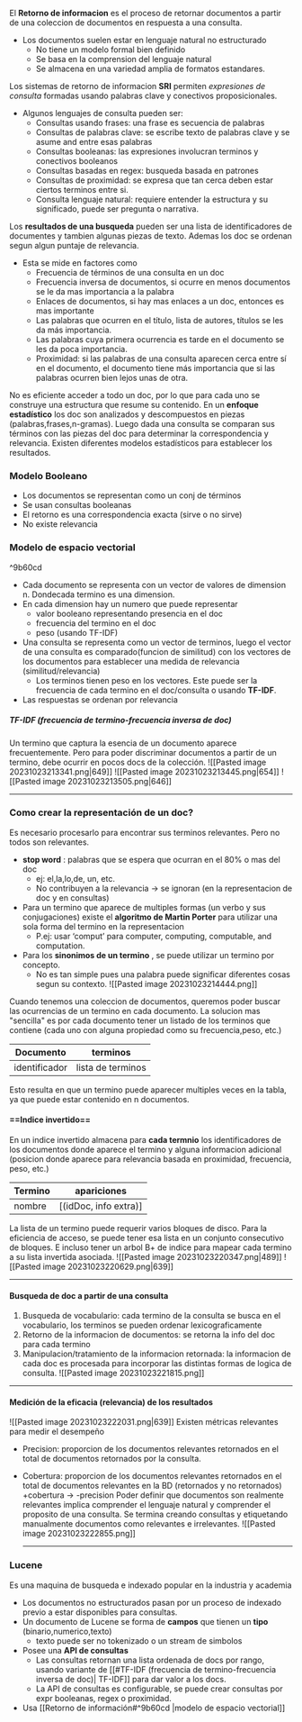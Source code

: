 El **Retorno de informacion** es el proceso de retornar documentos a partir de una coleccion de documentos en respuesta a una consulta. 
- Los documentos suelen estar en lenguaje natural no estructurado 
	- No tiene un modelo formal bien definido
	- Se basa en la comprension del lenguaje natural
	- Se almacena en una variedad amplia de formatos estandares.

Los sistemas de retorno de informacion **SRI** permiten *expresiones de consulta* formadas usando palabras clave y conectivos proposicionales.
* Algunos lenguajes de consulta pueden ser:
	* Consultas usando frases: una frase es secuencia de palabras
	* Consultas de palabras clave: se escribe texto de palabras clave y se asume and entre esas palabras
	* Consultas booleanas: las expresiones involucran terminos y conectivos booleanos
	* Consultas basadas en regex: busqueda basada en patrones
	* Consultas de proximidad: se expresa que tan cerca deben estar ciertos terminos entre si. 
	* Consulta lenguaje natural: requiere entender la estructura y su significado, puede ser pregunta o narrativa.

Los **resultados de una busqueda** pueden ser una lista de identificadores de documentes y tambien algunas piezas de texto. Ademas los doc se ordenan segun algun puntaje de relevancia. 
- Esta se mide en factores como
	- Frecuencia de términos de una consulta en un doc
	- Frecuencia inversa de documentos, si ocurre en menos documentos se le da mas importancia a la palabra
	- Enlaces de documentos, si hay mas enlaces a un doc, entonces es mas importante
	- Las palabras que ocurren en el título, lista de autores, títulos se les da más importancia.
	- Las palabras cuya primera ocurrencia es tarde en el documento se les da poca importancia.
	- Proximidad: si las palabras de una consulta aparecen cerca entre sí en el documento, el documento tiene más importancia que si las palabras ocurren bien lejos unas de otra.

No es eficiente acceder a todo un doc, por lo que para cada uno se construye una estructura que resume su contenido. En un **enfoque estadístico** los doc son analizados y descompuestos en piezas (palabras,frases,n-gramas). Luego dada una consulta se comparan sus términos con las piezas del doc para determinar la correspondencia y relevancia. Existen diferentes modelos estadísticos para establecer los resultados.





### Modelo Booleano
- Los documentos se representan como un conj de términos
- Se usan consultas booleanas
- El retorno es una correspondencia exacta (sirve o no sirve)
- No existe relevancia

### Modelo de espacio vectorial

^9b60cd

- Cada documento se representa con un vector de valores de dimension n. Dondecada termino es una dimension. 
- En cada dimension hay un numero que puede representar 
	- valor booleano representando presencia en el doc
	- frecuencia del termino en el doc
	- peso (usando TF-IDF)
- Una consulta se representa como un vector de terminos, luego el vector de una consulta es comparado(funcion de similitud) con los vectores de los documentos para establecer una medida de relevancia (similitud/relevancia)
	- Los terminos tienen peso en los vectores. Este puede ser la frecuencia de cada termino en el doc/consulta o usando **TF-IDF**.
- Las respuestas se ordenan por relevancia

##### TF-IDF (frecuencia de termino-frecuencia inversa de doc)
Un termino que captura la esencia de un documento aparece frecuentemente. Pero para poder discriminar documentos a partir de un termino, debe ocurrir en pocos docs de la colección. 
![[Pasted image 20231023213341.png|649]]
![[Pasted image 20231023213445.png|654]]
![[Pasted image 20231023213505.png|646]]


___


### Como crear la representación de un doc?
Es necesario procesarlo para encontrar sus terminos relevantes. Pero no todos son relevantes.
- **stop word** : palabras que se espera que ocurran en el 80% o mas del doc
	- ej: el,la,lo,de, un, etc.
	- No contribuyen a la relevancia -> se ignoran (en la representacion de doc y en consultas)
- Para un termino que aparece de multiples formas (un verbo y sus conjugaciones) existe el **algoritmo de Martin Porter** para utilizar una sola forma del termino en la representacion
	- P.ej: usar ‘comput’ para computer, computing, computable, and computation.
- Para los **sinonimos de un termino** , se puede utilizar un termino por concepto. 
	- No es tan simple pues una palabra puede significar diferentes cosas segun su contexto.
			![[Pasted image 20231023214444.png]]

Cuando tenemos una coleccion de documentos, queremos poder buscar las ocurrencias de un termino en cada documento. La solucion mas "sencilla" es por cada documento tener un listado de los terminos que contiene (cada uno con alguna propiedad como su frecuencia,peso, etc.) 

 Documento | terminos
	-- | --
	identificador | lista de terminos 

Esto resulta en que un termino puede aparecer multiples veces en la tabla, ya que puede estar contenido en n documentos.

#### ==Indice invertido==
En un indice invertido almacena para **cada termnio** los identificadores de los documentos donde aparece el termino y alguna informacion adicional (posicion donde aparece para relevancia basada en proximidad, frecuencia, peso, etc.)

Termino | apariciones
-- | -- 
nombre | [(idDoc, info extra)]

La lista de un termino puede requerir varios bloques de disco. Para la eficiencia de acceso, se puede tener esa lista en un conjunto consecutivo de bloques. E incluso tener un arbol B+ de indice para mapear cada termino a su lista invertida asociada. 
	![[Pasted image 20231023220347.png|489]]
	![[Pasted image 20231023220629.png|639]]

___

#### Busqueda de doc a partir de una consulta
1) Busqueda de vocabulario: cada termino de la consulta se busca en el vocabulario, los terminos se pueden ordenar lexicograficamente
2) Retorno de la informacion de documentos: se retorna la info del doc para cada termino
3) Manipulacion/tratamiento de la informacion retornada: la informacion de cada doc es procesada para incorporar las distintas formas de logica de consulta.
![[Pasted image 20231023221815.png]]

___
#### Medición de la eficacia (relevancia) de los resultados
![[Pasted image 20231023222031.png|639]]
Existen métricas relevantes para medir el desempeño
- Precision: proporcion de los documentos relevantes retornados en el total de documentos retornados por la consulta. 
- Cobertura: proporcion de los documentos relevantes retornados en el total de documentos relevantes en la BD (retornados y no retornados)
	+cobertura -> -precision
	Poder definir que documentos son realmente relevantes implica comprender el lenguaje natural y comprender el proposito de una consulta. Se termina creando consultas y etiquetando manualmente documentos como relevantes e irrelevantes.
![[Pasted image 20231023222855.png]]

   ___
   
### Lucene
Es una maquina de busqueda e indexado popular en la industria y academia
- Los documentos no estructurados pasan por un proceso de indexado previo a estar disponibles para consultas.
- Un documento de Lucene se forma de **campos** que tienen un **tipo** (binario,numerico,texto)
	- texto puede ser no tokenizado o un stream de simbolos
- Posee una **API de consultas** 
	- Las consultas retornan una lista ordenada de docs por rango, usando variante de [[#TF-IDF (frecuencia de termino-frecuencia inversa de doc)| TF-IDF]] para dar valor a los docs.
	- La API de consultas es configurable, se puede crear consultas por expr booleanas, regex o proximidad.
- Usa [[Retorno de información#^9b60cd |modelo de espacio vectorial]]

